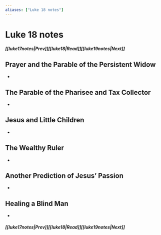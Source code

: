 ```yaml
---
aliases: ["Luke 18 notes"]
---
```

# Luke 18 notes
##### <span class=arrow-left></span>[[luke17notes|Prev]]<span class=navigation-separator></span>[[luke18|Read]]<span class=navigation-separator></span>[[luke19notes|Next]]<span class=arrow-right></span>
## Prayer and the Parable of the Persistent Widow
- 
## The Parable of the Pharisee and Tax Collector
- 
## Jesus and Little Children
- 
## The Wealthy Ruler
- 
## Another Prediction of Jesus’ Passion
- 
## Healing a Blind Man
- 
##### <span class=arrow-left></span>[[luke17notes|Prev]]<span class=navigation-separator></span>[[luke18|Read]]<span class=navigation-separator></span>[[luke19notes|Next]]<span class=arrow-right></span>